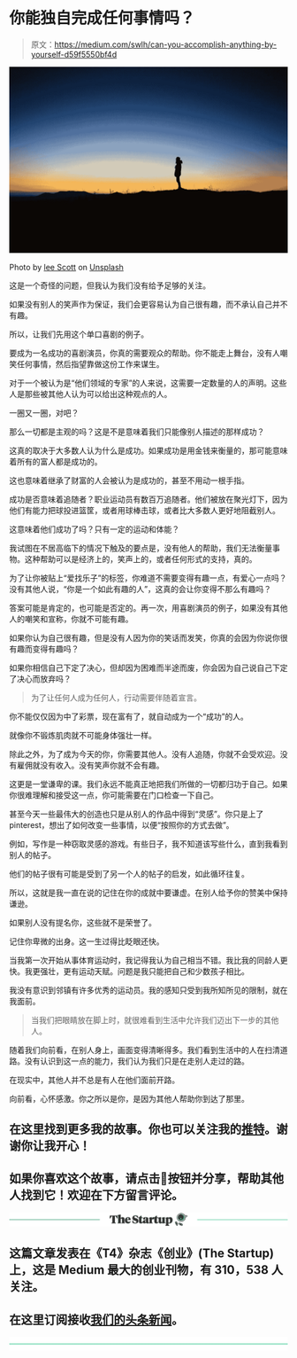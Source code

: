 # 你能独自完成任何事情吗？

> 原文：<https://medium.com/swlh/can-you-accomplish-anything-by-yourself-d59f5550bf4d>

![](img/5b6a4e4234d46afa7fd76324af386e4a.png)

Photo by [lee Scott](https://unsplash.com/photos/_VTgctRg0tA?utm_source=unsplash&utm_medium=referral&utm_content=creditCopyText) on [Unsplash](https://unsplash.com/search/photos/alone?utm_source=unsplash&utm_medium=referral&utm_content=creditCopyText)

这是一个奇怪的问题，但我认为我们没有给予足够的关注。

如果没有别人的笑声作为保证，我们会更容易认为自己很有趣，而不承认自己并不有趣。

所以，让我们先用这个单口喜剧的例子。

要成为一名成功的喜剧演员，你真的需要观众的帮助。你不能走上舞台，没有人嘲笑任何事情，然后指望靠做这份工作来谋生。

对于一个被认为是“他们领域的专家”的人来说，这需要一定数量的人的声明。这些人是那些被其他人认为可以给出这种观点的人。

一圈又一圈，对吧？

那么一切都是主观的吗？这是不是意味着我们只能像别人描述的那样成功？

这真的取决于大多数人认为什么是成功。如果成功是用金钱来衡量的，那可能意味着所有的富人都是成功的。

这也意味着继承了财富的人会被认为是成功的，甚至不用动一根手指。

成功是否意味着追随者？职业运动员有数百万追随者。他们被放在聚光灯下，因为他们有能力把球投进篮筐，或者用球棒击球，或者比大多数人更好地阻截别人。

这意味着他们成功了吗？只有一定的运动和体能？

我试图在不居高临下的情况下触及的要点是，没有他人的帮助，我们无法衡量事物。这种帮助可以是经济上的，笑声上的，或者任何形式的支持，真的。

为了让你被贴上“爱找乐子”的标签，你难道不需要变得有趣一点，有爱心一点吗？没有其他人说，“你是一个如此有趣的人”，这真的会让你变得不那么有趣吗？

答案可能是肯定的，也可能是否定的。再一次，用喜剧演员的例子，如果没有其他人的嘲笑和宣称，你就不可能有趣。

如果你认为自己很有趣，但是没有人因为你的笑话而发笑，你真的会因为你说你很有趣而变得有趣吗？

如果你相信自己下定了决心，但却因为困难而半途而废，你会因为自己说自己下定了决心而放弃吗？

> 为了让任何人成为任何人，行动需要伴随着宣言。

你不能仅仅因为中了彩票，现在富有了，就自动成为一个“成功”的人。

就像你不锻炼肌肉就不可能身体强壮一样。

除此之外，为了成为今天的你，你需要其他人。没有人追随，你就不会受欢迎。没有雇佣就没有收入。没有笑声你就不会有趣。

这更是一堂谦卑的课。我们永远不能真正地把我们所做的一切都归功于自己。如果你很难理解和接受这一点，你可能需要在门口检查一下自己。

甚至今天一些最伟大的创造也只是从别人的作品中得到“灵感”。你只是上了 pinterest，想出了如何改变一些事情，以便“按照你的方式去做”。

例如，写作是一种窃取灵感的游戏。有些日子，我不知道该写些什么，直到我看到别人的帖子。

他们的帖子很有可能是受到了另一个人的帖子的启发，如此循环往复。

所以，这就是我一直在说的记住在你的成就中要谦虚。在别人给予你的赞美中保持谦逊。

如果别人没有提名你，这些就不是荣誉了。

记住你卑微的出身。这一生过得比眨眼还快。

当我第一次开始从事体育运动时，我记得我认为自己相当不错。我比我的同龄人更快。我更强壮，更有运动天赋。问题是我只能把自己和少数孩子相比。

我没有意识到邻镇有许多优秀的运动员。我的感知只受到我所知所见的限制，就在我面前。

> 当我们把眼睛放在脚上时，就很难看到生活中允许我们迈出下一步的其他人。

随着我们向前看，在别人身上，画面变得清晰得多。我们看到生活中的人在扫清道路。没有认识到这一点的能力，我们认为我们只是在走别人走过的路。

在现实中，其他人并不总是有人在他们面前开路。

向前看，心怀感激。你之所以是你，是因为其他人帮助你到达了那里。

## 在这里找到更多我的故事。你也可以关注我的[推特](https://twitter.com/Eturn102)。谢谢你让我开心！

## 如果你喜欢这个故事，请点击👏按钮并分享，帮助其他人找到它！欢迎在下方留言评论。

[![](img/308a8d84fb9b2fab43d66c117fcc4bb4.png)](https://medium.com/swlh)

## 这篇文章发表在《T4》杂志《创业》(The Startup)上，这是 Medium 最大的创业刊物，有 310，538 人关注。

## 在这里订阅接收[我们的头条新闻](http://growthsupply.com/the-startup-newsletter/)。

[![](img/b0164736ea17a63403e660de5dedf91a.png)](https://medium.com/swlh)